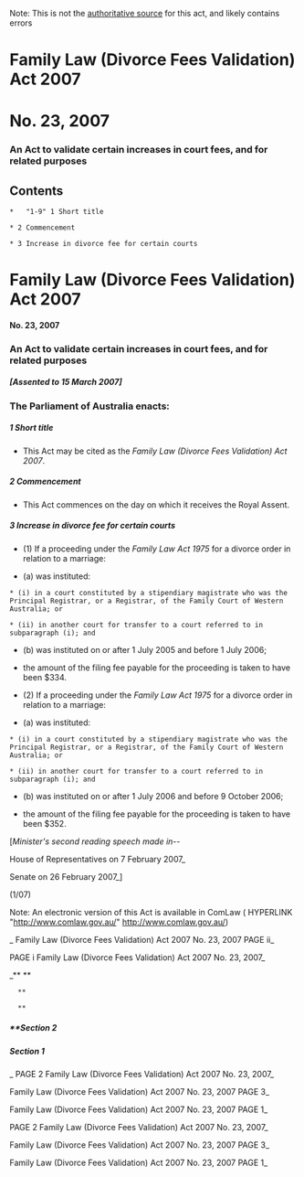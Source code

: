 Note: This is not the [authoritative source](https://www.comlaw.gov.au/Details/C2007A00023) for this act, and likely contains errors



# Family Law (Divorce Fees Validation) Act 2007

# No. 23, 2007

### An Act to validate certain increases in court fees, and for related purposes

## 
## Contents


    *   "1-9" 1	Short title	 

    * 2	Commencement	 

    * 3	Increase in divorce fee for certain courts	 



# Family Law (Divorce Fees Validation) Act 2007

#### No. 23, 2007

### An Act to validate certain increases in court fees, and for related purposes

##### [Assented to 15 March 2007]

### The Parliament of Australia enacts: 

##### 1  Short title

  * This Act may be cited as the _Family Law (Divorce Fees Validation) Act 2007_.

##### 2  Commencement

  * This Act commences on the day on which it receives the Royal Assent.

##### 3  Increase in divorce fee for certain courts

  * (1) If a proceeding under the _Family Law Act 1975_ for a divorce order in relation to a marriage:

   * (a) was instituted:

    * (i) in a court constituted by a stipendiary magistrate who was the Principal Registrar, or a Registrar, of the Family Court of Western Australia; or

    * (ii) in another court for transfer to a court referred to in subparagraph (i); and

   * (b) was instituted on or after 1 July 2005 and before 1 July 2006;

  * the amount of the filing fee payable for the proceeding is taken to have been $334.

  * (2) If a proceeding under the _Family Law Act 1975_ for a divorce order in relation to a marriage:

   * (a) was instituted:

    * (i) in a court constituted by a stipendiary magistrate who was the Principal Registrar, or a Registrar, of the Family Court of Western Australia; or

    * (ii) in another court for transfer to a court referred to in subparagraph (i); and

   * (b) was instituted on or after 1 July 2006 and before 9 October 2006;

  * the amount of the filing fee payable for the proceeding is taken to have been $352.

[_Minister's second reading speech made in--_

House of Representatives on 7 February 2007_

Senate on 26 February 2007_]

(1/07)

 Note: An electronic version of this Act is available in ComLaw ( HYPERLINK "http://www.comlaw.gov.au/" http://www.comlaw.gov.au/)

_  Family Law (Divorce Fees Validation) Act 2007         No. 23, 2007        PAGE ii_

 PAGE i         Family Law (Divorce Fees Validation) Act 2007         No. 23, 2007_

_**      **

      **

      **

##### **Section   2

      

      

      

##### Section   1

_ PAGE 2              Family Law (Divorce Fees Validation) Act 2007         No. 23, 2007_

  Family Law (Divorce Fees Validation) Act 2007         No. 23, 2007             PAGE 3_

  Family Law (Divorce Fees Validation) Act 2007         No. 23, 2007        PAGE 1_

 PAGE 2              Family Law (Divorce Fees Validation) Act 2007         No. 23, 2007_

  Family Law (Divorce Fees Validation) Act 2007         No. 23, 2007             PAGE 3_

  Family Law (Divorce Fees Validation) Act 2007         No. 23, 2007        PAGE 1_

